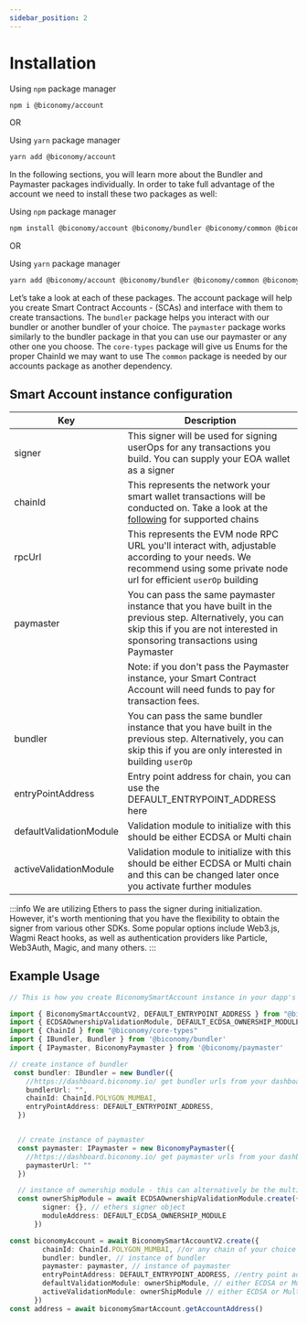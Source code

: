 ```yaml
---
sidebar_position: 2
---
```

# Installation
Using `npm` package manager

```bash
npm i @biconomy/account 
```
OR

Using `yarn` package manager

```bash
yarn add @biconomy/account
```

In the following sections, you will learn more about the Bundler and Paymaster packages individually. In order to take full advantage of the account we need to install these two packages as well:

Using `npm` package manager

```bash
npm install @biconomy/account @biconomy/bundler @biconomy/common @biconomy/core-types @biconomy/paymaster
```

OR

Using `yarn` package manager

```bash
yarn add @biconomy/account @biconomy/bundler @biconomy/common @biconomy/core-types @biconomy/paymaster
```

Let’s take a look at each of these packages.
The account package will help you create Smart Contract Accounts - (SCAs) and interface with them to create transactions.
The ```bundler``` package helps you interact with our bundler or another bundler of your choice.
The ```paymaster``` package works similarly to the bundler package in that you can use our paymaster or any other one you choose.
The ```core-types``` package will give us Enums for the proper ChainId we may want to use
The ```common``` package is needed by our accounts package as another dependency.

## Smart Account instance configuration

| Key           | Description |
| ------------- | ------------- |
| signer        | This signer will be used for signing userOps for any transactions you build. You can supply your EOA wallet as a signer|
| chainId       | This represents the network your smart wallet transactions will be conducted on. Take a look at the [following](../../supportedchains/supportedchains.md) for supported chains |
| rpcUrl        | This represents the EVM node RPC URL you'll interact with, adjustable according to your needs. We recommend using some private node url for efficient ```userOp``` building|
| paymaster     | You can pass the same paymaster instance that you have built in the previous step. Alternatively, you can skip this if you are not interested in sponsoring transactions using Paymaster |
|               | Note: if you don't pass the Paymaster instance, your Smart Contract Account will need funds to pay for transaction fees.|
| bundler       | You can pass the same bundler instance that you have built in the previous step. Alternatively, you can skip this if you are only interested in building ```userOp```|
| entryPointAddress    | Entry point address for chain, you can use the DEFAULT_ENTRYPOINT_ADDRESS here |
| defaultValidationModule    | Validation module to initialize with this should be either ECDSA or Multi chain |
| activeValidationModule   | Validation module to initialize with this should be either ECDSA or Multi chain and this can be changed later once you activate further modules |

:::info
We are utilizing Ethers to pass the signer during initialization. However, it's worth mentioning that you have the flexibility to obtain the signer from various other SDKs. Some popular options include Web3.js, Wagmi React hooks, as well as authentication providers like Particle, Web3Auth, Magic, and many others.
:::

## Example Usage

```typescript
// This is how you create BiconomySmartAccount instance in your dapp's

import { BiconomySmartAccountV2, DEFAULT_ENTRYPOINT_ADDRESS } from "@biconomy/account"
import { ECDSAOwnershipValidationModule, DEFAULT_ECDSA_OWNERSHIP_MODULE } from "@biconomy/modules";
import { ChainId } from "@biconomy/core-types"
import { IBundler, Bundler } from '@biconomy/bundler'
import { IPaymaster, BiconomyPaymaster } from '@biconomy/paymaster'

// create instance of bundler
 const bundler: IBundler = new Bundler({
    //https://dashboard.biconomy.io/ get bundler urls from your dashboard
    bundlerUrl: "",    
    chainId: ChainId.POLYGON_MUMBAI,
    entryPointAddress: DEFAULT_ENTRYPOINT_ADDRESS,
  })


  // create instance of paymaster
  const paymaster: IPaymaster = new BiconomyPaymaster({
    //https://dashboard.biconomy.io/ get paymaster urls from your dashboard
    paymasterUrl: ""
  })

  // instance of ownership module - this can alternatively be the multi chain module
  const ownerShipModule = await ECDSAOwnershipValidationModule.create({
        signer: {}, // ethers signer object
        moduleAddress: DEFAULT_ECDSA_OWNERSHIP_MODULE
      })

const biconomyAccount = await BiconomySmartAccountV2.create({
        chainId: ChainId.POLYGON_MUMBAI, //or any chain of your choice
        bundler: bundler, // instance of bundler
        paymaster: paymaster, // instance of paymaster
        entryPointAddress: DEFAULT_ENTRYPOINT_ADDRESS, //entry point address for chain
        defaultValidationModule: ownerShipModule, // either ECDSA or Multi chain to start
        activeValidationModule: ownerShipModule // either ECDSA or Multi chain to start
      })
const address = await biconomySmartAccount.getAccountAddress()

```

